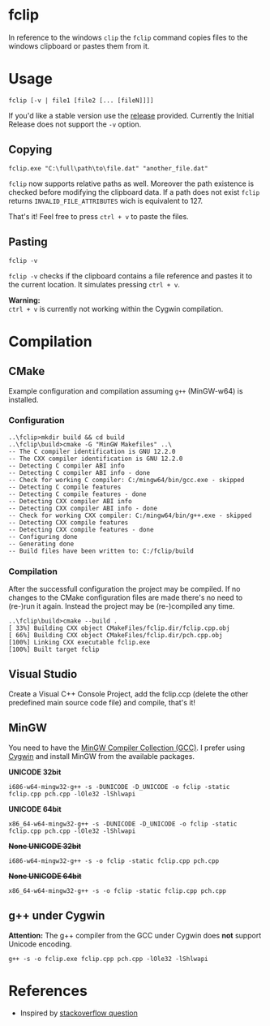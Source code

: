 # fclip
In reference to the windows `clip` the `fclip` command copies files to the windows clipboard or pastes them from it.

# Usage

    fclip [-v | file1 [file2 [... [fileN]]]]

If you'd like a stable version use the [release](https://github.com/urbans0ft/fclip/releases)
provided. Currently the Initial Release does not support the `-v` option.


## Copying

    fclip.exe "C:\full\path\to\file.dat" "another_file.dat"

`fclip` now supports relative paths as well. Moreover the path existence is
checked before modifying the clipboard data. If a path does not exist `fclip`
returns `INVALID_FILE_ATTRIBUTES` wich is equivalent to 127.


That's it! Feel free to press `ctrl + v` to paste the files.

## Pasting

    fclip -v

`fclip -v` checks if the clipboard contains a file reference and pastes it to
the current location. It simulates pressing `ctrl + v`.

**Warning:**  
`ctrl + v` is currently not working within the Cygwin compilation.

# Compilation

## CMake

Example configuration and compilation assuming `g++` (MinGW-w64) is installed.

### Configuration

```
..\fclip>mkdir build && cd build
..\fclip\build>cmake -G "MinGW Makefiles" ..\
-- The C compiler identification is GNU 12.2.0
-- The CXX compiler identification is GNU 12.2.0
-- Detecting C compiler ABI info
-- Detecting C compiler ABI info - done
-- Check for working C compiler: C:/mingw64/bin/gcc.exe - skipped
-- Detecting C compile features
-- Detecting C compile features - done
-- Detecting CXX compiler ABI info
-- Detecting CXX compiler ABI info - done
-- Check for working CXX compiler: C:/mingw64/bin/g++.exe - skipped
-- Detecting CXX compile features
-- Detecting CXX compile features - done
-- Configuring done
-- Generating done
-- Build files have been written to: C:/fclip/build
```

### Compilation

After the successfull configuration the project may be compiled. If no changes to the CMake configuration files are made
there's no need to (re-)run it again. Instead the project may be (re-)compiled any time.

```
..\fclip\build>cmake --build .
[ 33%] Building CXX object CMakeFiles/fclip.dir/fclip.cpp.obj
[ 66%] Building CXX object CMakeFiles/fclip.dir/pch.cpp.obj
[100%] Linking CXX executable fclip.exe
[100%] Built target fclip
```

## Visual Studio

Create a Visual C++ Console Project, add the fclip.ccp (delete the other predefined main source code file) and compile, that's it!

## MinGW

You need to have the [MinGW Compiler Collection (GCC)](https://osdn.net/projects/mingw/releases/). I prefer using [Cygwin](https://cygwin.com/) and install MinGW from the available packages.

**UNICODE 32bit**
```
i686-w64-mingw32-g++ -s -DUNICODE -D_UNICODE -o fclip -static fclip.cpp pch.cpp -lOle32 -lShlwapi
```
**UNICODE 64bit**
```
x86_64-w64-mingw32-g++ -s -DUNICODE -D_UNICODE -o fclip -static fclip.cpp pch.cpp -lOle32 -lShlwapi
```
~~**None UNICODE 32bit**~~
```
i686-w64-mingw32-g++ -s -o fclip -static fclip.cpp pch.cpp
```
~~**None UNICODE 64bit**~~
```
x86_64-w64-mingw32-g++ -s -o fclip -static fclip.cpp pch.cpp
```

## g++ under Cygwin
**Attention:** The g++ compiler from the GCC under Cygwin does **not** support Unicode encoding.
```
g++ -s -o fclip.exe fclip.cpp pch.cpp -lOle32 -lShlwapi
```

# References
* Inspired by [stackoverflow question](https://stackoverflow.com/q/25708895/10224443)
